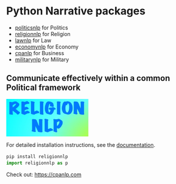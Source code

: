 # Python Narrative packages
- [politicsnlp](https://pypi.org/project/politicsnlp/) for Politics
- [religionnlp](https://pypi.org/project/religionnlp/) for Religion
- [lawnlp](https://pypi.org/project/lawnlp/) for Law
- [economynlp](https://pypi.org/project/economynlp/) for Economy
- [cpanlp](https://pypi.org/project/cpanlp/) for Business
- [militarynlp](https://pypi.org/project/militarynlp/) for Military

## Communicate effectively within a common Political framework
 <img src="https://raw.githubusercontent.com/python-narrative/religionnlp/main/religion.jpg" width = "220" height = "100" 
alt="logo" align=center />

For detailed installation instructions, see the
[documentation](https://cpanlp.com/documentation).


```python
pip install religionnlp
import religionnlp as p
```


Check out: https://cpanlp.com